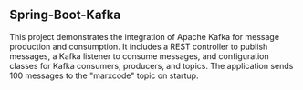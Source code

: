 ## Spring-Boot-Kafka
This project  demonstrates the integration of Apache Kafka for message production and consumption. It includes a REST controller to publish messages, a Kafka listener to consume messages, and configuration classes for Kafka consumers, producers, and topics. The application sends 100 messages to the "marxcode" topic on startup. 
